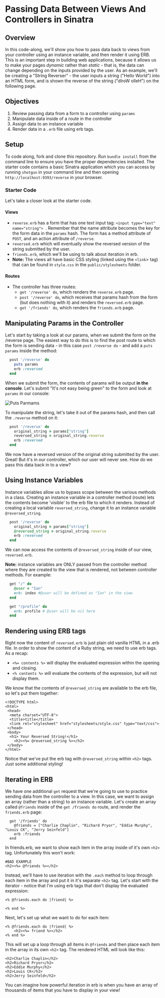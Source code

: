 # Passing Data Between Views And Controllers in Sinatra


## Overview

In this code-along, we'll show you how to pass data back to views from your controller using an instance variable, and then render it using ERB. This is an important step in building web applications, because it allows us to make your pages *dynamic* rather than *static* - that is, the data can change depending on the inputs provided by the user. As an example, we'll be creating a "String Reverser" - the user inputs a string ("Hello World") into an HTML form, and is shown the reverse of the string ("dlroW olleH") on the following page.

## Objectives
1. Review passing data from a form to a controller using `params`
2. Manipulate data inside of a route in the controller
3. Assign data to an instance variable
4. Render data in a `.erb` file using erb tags.

## Setup

To code along, fork and clone this repository. Run `bundle install` from the command line to ensure you have the proper dependencies installed. The starter code contains a basic Sinatra application which you can access by running `shotgun` in your command line and then opening `http://localhost:9393/reverse` in your browser.

### Starter Code
Let's take a closer look at the starter code.
#### Views
+ `reverse.erb` has a form that has one text input tag: `<input type="text" name="string"> `. Remember that the name attribute becomes the key for the form data in the `params` hash. The form has a method attribute of `POST`, and an action attribute of `/reverse`.
+ `reversed.erb` which will eventually show the reversed version of the string submitted by the user.
+ `friends.erb`, which we'll be using to talk about iteration in erb.
+ **Note:** The views all have basic CSS styling (linked using the `<link`> tag) that can be found in `style.css` in the `public/stylesheets` folder.

#### Routes
+ The controller has three routes:
	+  `get '/reverse' do`, which renders the `reverse.erb` page.
	+  `post '/reverse' do`, which receives that 	params hash from the form (but does nothing with it) and renders the `reversed.erb` page.
	+  `get '/friends' do`, which renders the `friends.erb` page.


## Manipulating Params in the Controller

Let's start by taking a look at our params, when we submit the form on the /reverse page. The easiest way to do this is to find the post route to which the form is sending data - in this case `post /reverse do` - and add a `puts params` inside the method:

```ruby
  post '/reverse' do
    puts params
    erb :reversed
  end
```
 When we submit the form, the contents of params will be output **in the console**. Let's submit "It's not easy being green" to the form and look at `params` in our console:
 
![Puts Parmams](https://s3.amazonaws.com/learn-verified/puts-params.png)


To manipulate the string, let's take it out of the params hash, and then call the `.reverse` method on it:
```ruby
  post '/reverse' do
    original_string = params["string"]
    reversed_string = original_string.reverse
    erb :reversed
  end
```
We now have a reversed version of the original string submitted by the user. Great! But it's in our controller, which our user will never see. How do we pass this data back in to a view?

## Using Instance Variables

Instance variables allow us to bypass scope between the various methods in a class. Creating an instance variable in a controller method (route) lets the contents become 'visible' to the erb file to which it renders. Instead of creating a local variable `reversed_string`, change it to an instance variable `@reversed_string`.

```ruby
  post '/reverse' do
    original_string = params["string"]
    @reversed_string = original_string.reverse
    erb :reversed
  end
```
We can now access the contents of `@reversed_string` inside of our view, `reversed.erb`.

**Note:** instance variables are ONLY passed from the controller method where they are created to the view that is rendered, not between controller methods. For example:

```ruby
  get "/" do
    @user = "Ian"
    erb: index #@user will be defined as "Ian" in the view
  end

  get "/profile" do
    erb: profile # @user will be nil here
  end
```

## Rendering using ERB tags

Right now the content of `reversed.erb` is just plain old vanilla HTML in a .erb file. In order to show the content of a Ruby string, we need to use erb tags. As a recap:

+ `<%= contents %>` will display the evaluated expression within the opening and closing.
+ `<% contents %>` will evaluate the contents of the expression, but will not display them.

We know that the contents of `@reversed_string` are available to the erb file, so let's put them together:

```
<!DOCTYPE html>
<html>
 <head>
  <meta charset="UTF-8">
  <title>title</title>
  <link rel="stylesheet" href="stylesheets/style.css" type="text/css">
 </head>
 <body>
  <h1> Your Reversed String!</h1>
  	<h2><%= @reversed_string %></h2>
 </body>
</html>
```
Notice that we've put the erb tag with `@reversed_string` within `<h2>` tags. Just some additional styling!

## Iterating in ERB

We have one additional `get` request that we're going to use to practice sending data from the controller to a view. In this case, we want to assign an array (rather than a string) to an instance variable. Let's create an array called `@friends` inside of the `get /friends do` route, and render the `friends.erb` page:

```
  get '/friends' do
    @friends = ["Charlie Chaplin", "Richard Pryor", "Eddie Murphy", "Louis CK", "Jerry Seinfeld"]
    erb :friends
  end
```
In friends.erb, we want to show each item in the array inside of it's own `<h2>` tag. Unfortunately this won't work:

```
#BAD EXAMPLE
<h2><%= @friends %></h2>
```

Instead, we'll have to use iteration with the `.each` method to loop through each item in the array and put it in it's separate `<h2>` tag. Let's start with the iterator - notice that I'm using erb tags that don't display the evaluated expression:

```
<% @friends.each do |friend| %>

<% end %>
```

Next, let's set up what we want to do for each item:

```
<% @friends.each do |friend| %>
	<h2><%= friend %></h2>
<% end %>
```

This will set up a loop through all items in `@friends` and then place each item in the array in its own `<h2>` tag. The rendered HTML will look like this:

```
<h2>Charlie Chaplin</h2>
<h2>Richard Pryor</h2>
<h2>Eddie Murphy</h2>
<h2>Louis CK</h2>
<h2>Jerry Seinfeld</h2>
```
You can imagine how powerful iteration in erb is when you have an array of thousands of items that you have to display in your view! 